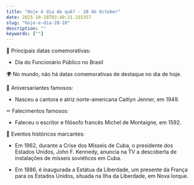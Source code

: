 ```yaml
---
title: "Hoje é dia de quê? - 28 de October"
date: 2025-10-28T03:40:21.255357
slug: "hoje-e-dia-28-10"
description: ""
keywords: [""]
---
```


🎉 Principais datas comemorativas:

- Dia do Funcionário Público no Brasil

🌍 No mundo, não há datas comemorativas de destaque no dia de hoje.

🎂 Aniversariantes famosos:

- Nasceu a cantora e atriz norte-americana Caitlyn Jenner, em 1949.

⚰️ Falecimentos famosos:

- Faleceu o escritor e filósofo francês Michel de Montaigne, em 1592.

📜 Eventos históricos marcantes:

- Em 1962, durante a Crise dos Mísseis de Cuba, o presidente dos Estados Unidos, John F. Kennedy, anuncia na TV a descoberta de instalações de mísseis soviéticos em Cuba.

- Em 1886, é inaugurada a Estátua da Liberdade, um presente da França para os Estados Unidos, situada na Ilha da Liberdade, em Nova Iorque.